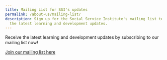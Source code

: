 ```yaml
---
title: Mailing List for SSI's updates
permalink: /about-us/mailing-list/
description: Sign up for the Social Service Institute's mailing list to receive
  the latest learning and development updates.
---
```



Receive the latest learning and development updates by subscribing to our mailing list now!


[Join our mailing list here](https://form.gov.sg/#!/62062a0f8cb95c001235e55d)
